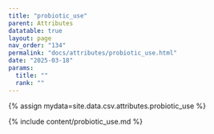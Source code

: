 ```yaml
---
title: "probiotic_use"
parent: Attributes
datatable: true
layout: page
nav_order: "134"
permalink: "docs/attributes/probiotic_use.html"
date: "2025-03-18"
params:
  title: ""
  rank: ""
---
```

{% assign mydata=site.data.csv.attributes.probiotic_use %} 

{% include content/probiotic_use.md %}
